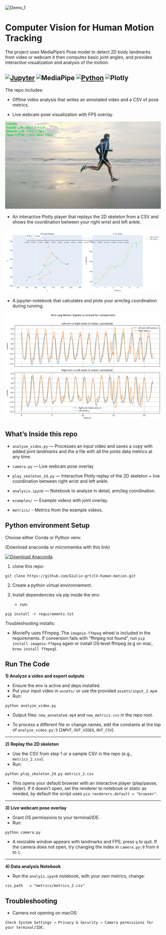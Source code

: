 ![Demo_1](assets/screenshot_example_2.png)


# Computer Vision for Human Motion Tracking 

The project uses MediaPipe’s Pose model to detect 2D body landmarks from video or webcam it then computes basic joint angles, and provides interactive visualization and analysis of the motion.

[![Jupyter](https://img.shields.io/badge/Jupyter-F37626.svg?&style=for-the-badge&logo=Jupyter&logoColor=purple)](https://jupyter.org/)
![MediaPipe](https://img.shields.io/badge/MediaPipe-FF6F00?style=for-the-badge&logo=mediapipe&logoColor=white)
[![Python](https://img.shields.io/badge/Python-FFD43B?style=for-the-badge&logo=python&logoColor=blue)](https://www.python.org/)
![Plotly](https://img.shields.io/badge/Plotly-3F4F75?style=for-the-badge&logo=plotly&logoColor=white)
--- 
The repo includes:
- Offline video analysis that writes an annotated video and a CSV of pose metrics.

- Live webcam pose visualization with FPS overlay.

![Demo_2](assets/Screenshot_example_1.png)

- An interactive Plotly player that replays the 2D skeleton from a CSV and shows the coordination between your right wrist and left ankle.

![data_analysis](assets/data_analysis_demo.png)
- A jupyter-notebook that calculates and plots your arm/leg coordination during running.

![graph](assets/graph.png)




## What’s Inside this repo
- `analyze_video.py` — Processes an input video and saves a copy with added joint landmarks and the a file with all the joints data metrics at any time.
- `camera.py` — Live webcam pose overlay

- `play_skeleton_2d.py` — Interactive Plotly replay of the 2D skeleton + live coordination between right wrist and left ankle.
- `analysis.ipynb` — Notebook to analyze in detail, arm/leg coordination.

- `examples/` — Example videos with joint overlay.

- `metrics/` - Metrics from the example videos.

## Python environment Setup

Choose either Conda or Python venv.

(Download anaconda or micromamba with this link)

[![Download Anaconda](https://img.shields.io/badge/Download-Anaconda-44A833?style=for-the-badge&logo=anaconda&logoColor=white)](https://www.anaconda.com/download)


1) clone this repo: 
```
git clone https://github.com/Giulio-grt/CV-human-motion.git
```
2) Create a python virtual environnement.
3) Install dependencies via pip inside the env:

   - run: 
```
pip install -r requirements.txt
```


Troubleshooting installs:

- MoviePy uses FFmpeg. The `imageio-ffmpeg` wheel is included in the requirements. If conversion fails with “ffmpeg not found”, run `pip install imageio-ffmpeg` again or install OS‑level ffmpeg (e.g on mac, `brew install ffmpeg`).


## Run The Code 

**1) Analyze a video and export outputs**
- Ensure the env is active and deps installed.
- Put your input video in `assets/` or use the provided `assets/input_2.mp4`.
- Run: 
```
python analyze_video.py
```
  - Output files: `new_annotated.mp4` and `new_metrics.csv` in the repo root.

- To process a different file or change names, edit the constants at the top of `analyze_video.py:5` (`INPUT`, `OUT_VIDEO`, `OUT_CSV`).

---

**2) Replay the 2D skeleton**
- Use the CSV from step 1 or a sample CSV in the repo (e.g., `metrics_2.csv`).
- Run: 
```
python play_skeleton_2d.py metrics_2.csv
```
- This opens your default browser with an interactive player (play/pause, slider). If it doesn’t open, set the renderer to notebook or static as needed, by default the script uses `pio.renderers.default = "browser"`.

---

**3) Live webcam pose overlay**
- Grant OS permissions to your terminal/IDE.
- Run: 
```
python camera.py
```
- A resizable window appears with landmarks and FPS; press `q` to quit. If the camera does not open, try changing the index in `camera.py:9` from `0` to `1`.
---

**4) Data analysis Notebook**

- Run the `analyis.ipynb` notebook, with your own metrics, change:
```
csv_path   = "metrics/metrics_2.csv" 
```

## Troubleshooting  

- Camera not opening on macOS:
```
Check System Settings → Privacy & Security → Camera permissions for your terminal/IDE.
```



